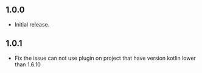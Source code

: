## 1.0.0

* Initial release.

## 1.0.1

* Fix the issue can not use plugin on project that have version kotlin lower than 1.6.10